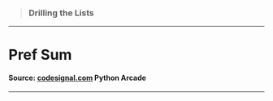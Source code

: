 > ### Drilling the Lists 
 --- 
 # Pref Sum
 #### Source: [codesignal.com](https://codesignal.com/) Python Arcade 
 --- 
